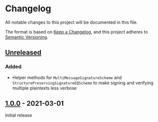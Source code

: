 # Changelog
All notable changes to this project will be documented in this file.

The format is based on [Keep a Changelog](https://keepachangelog.com/en/1.0.0/),
and this project adheres to [Semantic Versioning](https://semver.org/spec/v2.0.0.html).

## [Unreleased]

### Added

- Helper methods for `MultiMessageSignatureScheme` and `StructurePreservingSignatureEQScheme` to make signing and verifying multiple plaintexts less verbose

## [1.0.0] - 2021-03-01

Initial release

[Unreleased]: https://github.com/cryptimeleon/craco/compare/v1.0.0...HEAD
[1.0.0]: https://github.com/cryptimeleon/craco/releases/tag/v1.0.0